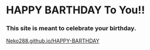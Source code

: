 # HAPPY BARTHDAY To You!!
### This site is meant to celebrate your birthday.
<a href='https://neko288.github.io/HAPPY-BARTHDAY/'>Neko288.github.io/HAPPY-BARTHDAY</a>
